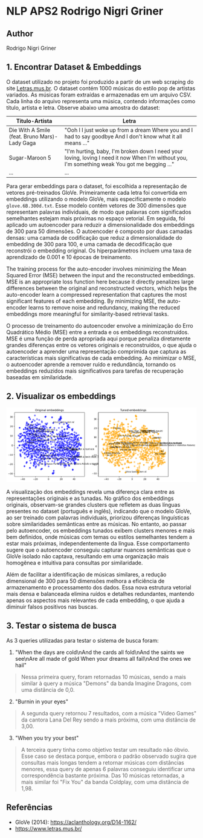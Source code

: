 # NLP APS2 Rodrigo Nigri Griner
## Author
Rodrigo Nigri Griner

## 1. Encontrar Dataset & Embeddings

O dataset utilizado no projeto foi produzido a partir de um web scraping do site [Letras.mus.br](https://www.letras.mus.br/). O dataset contém 1000 músicas do estilo pop de artistas variados. As músicas foram extraídas e armazenadas em um arquivo CSV. Cada linha do arquivo representa uma música, contendo informações como título, artista e letra. Observe abaixo uma amostra do dataset:

Titulo-Artista|Letra
---|---
Die With A Smile (feat. Bruno Mars)-Lady Gaga|"Ooh I I just woke up from a dream Where you and I had to say goodbye And I don't know what it all means ..."
Sugar-Maroon 5|"I'm hurting, baby, I'm broken down I need your loving, loving I need it now When I'm without you, I'm something weak You got me begging ..."
... | ...

Para gerar embeddings para o dataset, foi escolhida a representação de vetores pré-treinados GloVe. Primeiramente cada letra foi convertida em embeddings utilizando o modelo GloVe, mais especificamente o modelo `glove.6B.300d.txt`. Esse modelo contém vetores de 300 dimensões que representam palavras individuais, de modo que palavras com significados semelhantes estejam mais próximas no espaço vetorial. Em seguida, foi aplicado um autoencoder para reduzir a dimensionalidade dos embeddings de 300 para 50 dimensões. O autoencoder é composto por duas camadas densas: uma camada de codificação que reduz a dimensionalidade do embedding de 300 para 100, e uma camada de decodificação que reconstrói o embedding original. Os hiperparâmetros incluem uma taxa de aprendizado de 0.001 e 10 épocas de treinamento.

The training process for the auto-encoder involves minimizing the Mean Squared Error (MSE) between the input and the reconstructed embeddings. MSE is an appropriate loss function here because it directly penalizes large differences between the original and reconstructed vectors, which helps the auto-encoder learn a compressed representation that captures the most significant features of each embedding. By minimizing MSE, the auto-encoder learns to remove noise and redundancy, making the reduced embeddings more meaningful for similarity-based retrieval tasks.

O processo de treinamento do autoencoder envolve a minimização do Erro Quadrático Médio (MSE) entre a entrada e os embeddings reconstruídos. MSE é uma função de perda apropriada aqui porque penaliza diretamente grandes diferenças entre os vetores originais e reconstruídos, o que ajuda o autoencoder a aprender uma representação comprimida que captura as características mais significativas de cada embedding. Ao minimizar o MSE, o autoencoder aprende a remover ruído e redundância, tornando os embeddings reduzidos mais significativos para tarefas de recuperação baseadas em similaridade.


## 2. Visualizar os embeddings

<img src="comparativo_embeddings.png" width="1500">

A visualização dos embeddings revela uma diferença clara entre as representações originais e as tunadas. No gráfico dos embeddings originais, observam-se grandes clusters que refletem as duas línguas presentes no dataset (português e inglês), indicando que o modelo GloVe, ao ser treinado com palavras individuais, priorizou diferenças linguísticas sobre similaridades semânticas entre as músicas. No entanto, ao passar pelo autoencoder, os embeddings tunados exibem clusters menores e mais bem definidos, onde músicas com temas ou estilos semelhantes tendem a estar mais próximas, independentemente da língua. Esse comportamento sugere que o autoencoder conseguiu capturar nuances semânticas que o GloVe isolado não captava, resultando em uma organização mais homogênea e intuitiva para consultas por similaridade.

Além de facilitar a identificação de músicas similares, a redução dimensional de 300 para 50 dimensões melhora a eficiência de armazenamento e processamento dos dados. Essa nova estrutura vetorial mais densa e balanceada elimina ruídos e detalhes redundantes, mantendo apenas os aspectos mais relevantes de cada embedding, o que ajuda a diminuir falsos positivos nas buscas. 

## 3. Testar o sistema de busca

As 3 queries utilizadas para testar o sistema de busca foram:

1. "When the days are cold\nAnd the cards all fold\nAnd the saints we see\nAre all made of gold When your dreams all fail\nAnd the ones we hail"

>Nessa primeira query, foram retornadas 10 músicas, sendo a mais similar à query a música "Demons" da banda Imagine Dragons, com uma distância de 0,0.

2. "Burnin in your eyes"

>A segunda query retornou 7 resultados, com a música "Video Games" da cantora Lana Del Rey sendo a mais próxima, com uma distância de 3,00.

3. "When you try your best"

>A terceira query tinha como objetivo testar um resultado não óbvio. Esse caso se destaca porque, embora o padrão observado sugira que consultas mais longas tendem a retornar músicas com distâncias menores, essa query de apenas 6 palavras conseguiu identificar uma correspondência bastante próxima. Das 10 músicas retornadas, a mais similar foi "Fix You" da banda Coldplay, com uma distância de 1,98.


## Referências

- GloVe (2014): https://aclanthology.org/D14-1162/
- https://www.letras.mus.br/
